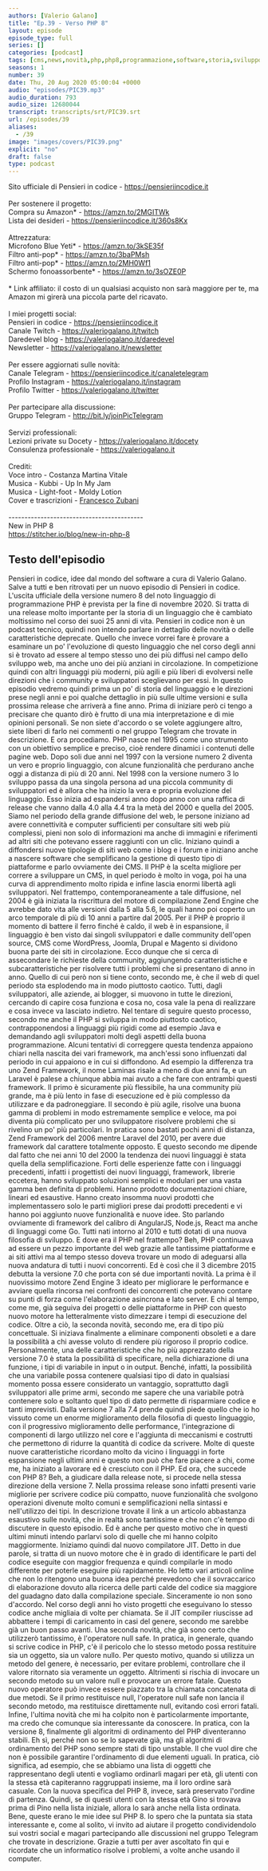 ```yaml
---
authors: [Valerio Galano]
title: "Ep.39 - Verso PHP 8"
layout: episode
episode_type: full
series: []
categories: [podcast]
tags: [cms,news,novità,php,php8,programmazione,software,storia,sviluppo,web]
seasons: 1
number: 39
date: Thu, 20 Aug 2020 05:00:04 +0000
audio: "episodes/PIC39.mp3"
audio_duration: 793
audio_size: 12680044
transcript: transcripts/srt/PIC39.srt
url: /episodes/39
aliases: 
  - /39
image: "images/covers/PIC39.png"
explicit: "no"
draft: false
type: podcast
---
```

Sito ufficiale di Pensieri in codice - <a href="https://pensieriincodice.it" rel="noopener">https://pensieriincodice.it</a> <br /><br />Per sostenere il progetto:<br />Compra su Amazon* - <a href="https://amzn.to/2MGITWk" rel="noopener">https://amzn.to/2MGITWk</a>  <br />Lista dei desideri - <a href="https://pensieriincodice.it/360s8Kx" rel="noopener">https://pensieriincodice.it/360s8Kx</a> <br /><br />Attrezzatura:<br />Microfono Blue Yeti* - <a href="https://amzn.to/3kSE35f" rel="noopener">https://amzn.to/3kSE35f</a>  <br />Filtro anti-pop* - <a href="https://amzn.to/3baPMsh" rel="noopener">https://amzn.to/3baPMsh</a>  <br />Filtro anti-pop* - <a href="https://amzn.to/2MH0Wf1" rel="noopener">https://amzn.to/2MH0Wf1</a>  <br />Schermo fonoassorbente* - <a href="https://amzn.to/3sOZE0P" rel="noopener">https://amzn.to/3sOZE0P</a>  <br /><br />* Link affiliato: il costo di un qualsiasi acquisto non sarà maggiore per te, ma Amazon mi girerà una piccola parte del ricavato. <br /><br />I miei progetti social:<br />Pensieri in codice - <a href="https://pensieriincodice.it" rel="noopener">https://pensieriincodice.it</a> <br />Canale Twitch - <a href="https://valeriogalano.it/twitch" rel="noopener">https://valeriogalano.it/twitch</a> <br />Daredevel blog - <a href="https://valeriogalano.it/daredevel" rel="noopener">https://valeriogalano.it/daredevel</a> <br />Newsletter - <a href="https://valeriogalano.it/newsletter" rel="noopener">https://valeriogalano.it/newsletter</a> <br /><br />Per essere aggiornati sulle novità:<br />Canale Telegram - <a href="https://pensieriincodice.it/canaletelegram" rel="noopener">https://pensieriincodice.it/canaletelegram</a> <br />Profilo Instagram - <a href="https://valeriogalano.it/instagram" rel="noopener">https://valeriogalano.it/instagram</a> <br />Profilo Twitter - <a href="https://valeriogalano.it/twitter" rel="noopener">https://valeriogalano.it/twitter</a> <br /><br />Per partecipare alla discussione:<br />Gruppo Telegram - <a href="http://bit.ly/joinPicTelegram" rel="noopener">http://bit.ly/joinPicTelegram</a> <br /><br />Servizi professionali:<br />Lezioni private su Docety - <a href="https://valeriogalano.it/docety" rel="noopener">https://valeriogalano.it/docety</a> <br />Consulenza professionale - <a href="https://valeriogalano.it" rel="noopener">https://valeriogalano.it</a> <br /><br />Crediti:<br />Voce intro - Costanza Martina Vitale<br />Musica - Kubbi - Up In My Jam<br />Musica - Light-foot - Moldy Lotion<br />Cover e trascrizioni - <a href="https://it.linkedin.com/in/francesco-zubani-5957081a6" rel="noopener">Francesco Zubani</a><br /><br />------------------------------------------ <br />New in PHP 8 <br /><a href="https://stitcher.io/blog/new-in-php-8" rel="noopener">https://stitcher.io/blog/new-in-php-8</a>

<!-- more -->

## Testo dell'episodio

Pensieri in codice, idee dal mondo del software a cura di Valerio Galano.
Salve a tutti e ben ritrovati per un nuovo episodio di Pensieri in codice.
L'uscita ufficiale della versione numero 8 del noto linguaggio di programmazione PHP
è prevista per la fine di novembre 2020.
Si tratta di una release molto importante per la storia di un linguaggio
che è cambiato moltissimo nel corso dei suoi 25 anni di vita.
Pensieri in codice non è un podcast tecnico,
quindi non intendo parlare in dettaglio delle novità o delle caratteristiche deprecate.
Quello che invece vorrei fare è provare a esaminare un po' l'evoluzione di questo linguaggio
che nel corso degli anni si è trovato ad essere al tempo stesso uno dei più diffusi nel campo dello sviluppo web,
ma anche uno dei più anziani in circolazione.
In competizione quindi con altri linguaggi più moderni, più agili e più liberi di evolversi
nelle direzioni che i community e sviluppatori sceglievano per essi.
In questo episodio vedremo quindi prima un po' di storia del linguaggio e le direzioni prese negli anni
e poi qualche dettaglio in più sulle ultime versioni e sulla prossima release che arriverà a fine anno.
Prima di iniziare però ci tengo a precisare che quanto dirò è frutto di una mia interpretazione e di mie opinioni personali.
Se non siete d'accordo o se volete aggiungere altro, siete liberi di farlo nei commenti o nel gruppo Telegram che trovate in descrizione.
E ora procediamo.
PHP nasce nel 1995 come uno strumento con un obiettivo semplice e preciso, cioè rendere dinamici i contenuti delle pagine web.
Dopo soli due anni nel 1997 con la versione numero 2 diventa un vero e proprio linguaggio,
con alcune funzionalità che perdurano anche oggi a distanza di più di 20 anni.
Nel 1998 con la versione numero 3 lo sviluppo passa da una singola persona ad una piccola community di sviluppatori
ed è allora che ha inizio la vera e propria evoluzione del linguaggio.
Esso inizia ad espandersi anno dopo anno con una raffica di release che vanno dalla 4.0 alla 4.4 tra la metà del 2000 e quella del 2005.
Siamo nel periodo della grande diffusione del web, le persone iniziano ad avere connettività e computer sufficienti per consultare siti web più complessi,
pieni non solo di informazioni ma anche di immagini e riferimenti ad altri siti che potevano essere raggiunti con un clic.
Iniziano quindi a diffondersi nuove tipologie di siti web come i blog e i forum
e iniziano anche a nascere software che semplificano la gestione di questo tipo di piattaforme e parlo ovviamente dei CMS.
Il PHP è la scelta migliore per correre a sviluppare un CMS, in quel periodo è molto in voga,
poi ha una curva di apprendimento molto ripida e infine lascia enormi libertà agli sviluppatori.
Nel frattempo, contemporaneamente a tale diffusione, nel 2004 è già iniziata la riscrittura del motore di compilazione Zend Engine
che avrebbe dato vita alle versioni dalla 5 alla 5.6, le quali hanno poi coperto un arco temporale di più di 10 anni a partire dal 2005.
Per il PHP è proprio il momento di battere il ferro finché è caldo, il web è in espansione,
il linguaggio è ben visto dai singoli sviluppatori e dalle community dell'open source,
CMS come WordPress, Joomla, Drupal e Magento si dividono buona parte dei siti in circolazione.
Ecco dunque che si cerca di assecondare le richieste della community, aggiungendo caratteristiche e subcaratteristiche
per risolvere tutti i problemi che si presentano di anno in anno.
Quello di cui però non si tiene conto, secondo me, è che il web di quel periodo sta esplodendo ma in modo piuttosto caotico.
Tutti, dagli sviluppatori, alle aziende, ai blogger, si muovono in tutte le direzioni,
cercando di capire cosa funziona e cosa no, cosa vale la pena di realizzare e cosa invece va lasciato indietro.
Nel tentare di seguire questo processo, secondo me anche il PHP si sviluppa in modo piuttosto caotico,
contrapponendosi a linguaggi più rigidi come ad esempio Java e demandando agli sviluppatori molti degli aspetti della buona programmazione.
Alcuni tentativi di correggere questa tendenza appaiono chiari nella nascita dei vari framework,
ma anch'essi sono influenzati dal periodo in cui appaiono e in cui si diffondono.
Ad esempio la differenza tra uno Zend Framework, il nome Laminas risale a meno di due anni fa,
e un Laravel è palese a chiunque abbia mai avuto a che fare con entrambi questi framework.
Il primo è sicuramente più flessibile, ha una community più grande, ma è più lento in fase di esecuzione ed è più complesso da utilizzare e da padroneggiare.
Il secondo è più agile, risolve una buona gamma di problemi in modo estremamente semplice e veloce,
ma poi diventa più complicato per uno sviluppatore risolvere problemi che si rivelino un po' più particolari.
In pratica sono bastati pochi anni di distanza, Zend Framework del 2006 mentre Laravel del 2010,
per avere due framework dal carattere totalmente opposto.
E questo secondo me dipende dal fatto che nei anni 10 del 2000 la tendenza dei nuovi linguaggi è stata quella della semplificazione.
Forti delle esperienze fatte con i linguaggi precedenti, infatti i progettisti dei nuovi linguaggi, framework, librerie eccetera,
hanno sviluppato soluzioni semplici e modulari per una vasta gamma ben definita di problemi.
Hanno prodotto documentazioni chiare, lineari ed esaustive.
Hanno creato insomma nuovi prodotti che implementassero solo le parti migliori prese dai prodotti precedenti
e vi hanno poi aggiunto nuove funzionalità e nuove idee.
Sto parlando ovviamente di framework del calibro di AngularJS, Node.js, React ma anche di linguaggi come Go.
Tutti nati intorno al 2010 e tutti dotati di una nuova filosofia di sviluppo.
E dove era il PHP nel frattempo?
Beh, PHP continuava ad essere un pezzo importante del web grazie alle tantissime piattaforme e ai siti attivi
ma al tempo stesso doveva trovare un modo di adeguarsi alla nuova andatura di tutti i nuovi concorrenti.
Ed è così che il 3 dicembre 2015 debutta la versione 7.0 che porta con sé due importanti novità.
La prima è il nuovissimo motore Zend Engine 3 ideato per migliorare le performance
e avviare quella rincorsa nei confronti dei concorrenti che potevano contare su punti di forza
come l'elaborazione asincrona e lato server.
E chi al tempo, come me, già seguiva dei progetti o delle piattaforme in PHP
con questo nuovo motore ha letteralmente visto dimezzare i tempi di esecuzione del codice.
Oltre a ciò, la seconda novità, secondo me, era di tipo più concettuale.
Si iniziava finalmente a eliminare componenti obsoleti e a dare la possibilità a chi avesse voluto
di rendere più rigoroso il proprio codice.
Personalmente, una delle caratteristiche che ho più apprezzato della versione 7.0
è stata la possibilità di specificare, nella dichiarazione di una funzione, i tipi di variabile in input o in output.
Benché, infatti, la possibilità che una variabile possa contenere qualsiasi tipo di dato in qualsiasi momento
possa essere considerato un vantaggio, soprattutto dagli sviluppatori alle prime armi,
secondo me sapere che una variabile potrà contenere solo e soltanto quel tipo di dato
permette di risparmiare codice e tanti imprevisti.
Dalla versione 7 alla 7.4 prende quindi piede quello che io ho vissuto
come un enorme miglioramento della filosofia di questo linguaggio,
con il progressivo miglioramento delle performance, l'integrazione di componenti di largo utilizzo nel core
e l'aggiunta di meccanismi e costrutti che permettono di ridurre la quantità di codice da scrivere.
Molte di queste nuove caratteristiche ricordano molto da vicino i linguaggi in forte espansione negli ultimi anni
e questo non può che fare piacere a chi, come me, ha iniziato a lavorare ed è cresciuto con il PHP.
Ed ora, che succede con PHP 8?
Beh, a giudicare dalla release note, si procede nella stessa direzione della versione 7.
Nella prossima release sono infatti presenti varie migliorie per scrivere codice più compatto,
nuove funzionalità che svolgono operazioni divenute molto comuni e semplificazioni nella sintassi e nell'utilizzo dei tipi.
In descrizione trovate il link a un articolo abbastanza esaustivo sulle novità,
che in realtà sono tantissime e che non c'è tempo di discutere in questo episodio.
Ed è anche per questo motivo che in questi ultimi minuti intendo parlarvi solo di quelle che mi hanno colpito maggiormente.
Iniziamo quindi dal nuovo compilatore JIT.
Detto in due parole, si tratta di un nuovo motore che è in grado di identificare le parti del codice eseguite con maggior frequenza
e quindi compilarle in modo differente per poterle eseguire più rapidamente.
Ho letto vari articoli online che non lo ritengono una buona idea
perché prevedono che il sovraccarico di elaborazione dovuto alla ricerca delle parti calde del codice
sia maggiore del guadagno dato dalla compilazione speciale.
Sinceramente io non sono d'accordo.
Nel corso degli anni ho visto progetti che eseguivano lo stesso codice anche migliaia di volte per chiamata.
Se il JIT compiler riuscisse ad abbattere i tempi di caricamento in casi del genere,
secondo me sarebbe già un buon passo avanti.
Una seconda novità, che già sono certo che utilizzerò tantissimo, è l'operatore null safe.
In pratica, in generale, quando si scrive codice in PHP,
c'è il pericolo che lo stesso metodo possa restituire sia un oggetto, sia un valore nullo.
Per questo motivo, quando si utilizza un metodo del genere, è necessario, per evitare problemi,
controllare che il valore ritornato sia veramente un oggetto.
Altrimenti si rischia di invocare un secondo metodo su un valore null e provocare un errore fatale.
Questo nuovo operatore può invece essere piazzato tra la chiamata concatenata di due metodi.
Se il primo restituisce null, l'operatore null safe non lancia il secondo metodo,
ma restituisce direttamente null, evitando così errori fatali.
Infine, l'ultima novità che mi ha colpito non è particolarmente importante,
ma credo che comunque sia interessante da conoscere.
In pratica, con la versione 8, finalmente gli algoritmi di ordinamento del PHP diventeranno stabili.
Eh sì, perché non so se lo sapevate già, ma gli algoritmi di ordinamento del PHP sono sempre stati di tipo unstable.
Il che vuol dire che non è possibile garantire l'ordinamento di due elementi uguali.
In pratica, ciò significa, ad esempio, che se abbiamo una lista di oggetti che rappresentano degli utenti
e vogliamo ordinarli magari per età, gli utenti con la stessa età capiteranno raggruppati insieme,
ma il loro ordine sarà casuale.
Con la nuova specifica del PHP 8, invece, sarà preservato l'ordine di partenza.
Quindi, se di questi utenti con la stessa età Gino si trovava prima di Pino nella lista iniziale,
allora lo sarà anche nella lista ordinata.
Bene, queste erano le mie idee sul PHP 8.
Io spero che la puntata sia stata interessante e, come al solito, vi invito ad aiutare il progetto
condividendolo sui vostri social e magari partecipando alle discussioni nel gruppo Telegram che trovate in descrizione.
Grazie a tutti per aver ascoltato fin qui e ricordate che un informatico risolve i problemi,
a volte anche usando il computer.

